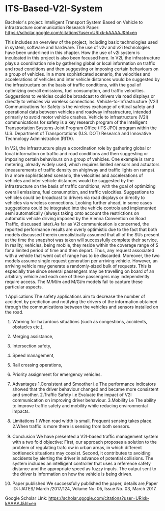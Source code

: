 # ITS-Based-V2I-System
Bachelor's project: Intelligent Transport System Based on Vehicle to infrastructure communication
 Research Paper: https://scholar.google.com/citations?user=URIxk-kAAAAJ&hl=en
 
 This includes an overview of the project, including basic technologies used in system, software and hardware. 
 The use of v2v and v2i technologies have been underlined in this chapter. How the use of v2i system is inculcated in this project is also been focused here.
In V2I, the infrastructure plays a coordination role by gathering global or local information on traﬃc and road conditions and then suggesting or
imposing certain behaviours on a group of vehicles. In a more sophisticated scenario, the velocities and accelerations of vehicles and inter vehicle distances would be suggested by
the infrastructure on the basis of traﬃc conditions, with the goal of optimizing overall emissions, fuel consumption, and traﬃc velocities.
Suggestions to vehicles could be broadcast to drivers via road displays or directly to vehicles via wireless connections. Vehicle-to-Infrastructure (V2I) Communications for 
Safety is the wireless exchange of critical safety and operational data between vehicles and roadway infrastructure, intended primarily to avoid motor vehicle crashes.
Vehicle to infrastructure (V2I) communications for safety is a key research program of the Intelligent Transportation Systems Joint Program Oﬃce (ITS JPO) program within the
U.S. Department of Transportations (U.S. DOT) Research and Innovative Technology Administration (RITA).

In V2I, the infrastructure plays a coordination role by gathering global or local information on traﬃc and road conditions and then suggesting or imposing certain behaviours
on a group of vehicles. One example is ramp metering, already widely used, which requires limited sensors and actuators (measurements of traﬃc density on ahighway and traﬃc lights
on ramps). In a more sophisticated scenario, the velocities and accelerations of vehicles and inter vehicle distances would be suggested by the infrastructure on the basis of traﬃc
conditions, with the goal of optimizing overall emissions, fuel consumption, and traﬃc velocities. Suggestions to vehicles could be broadcast to drivers via road displays or 
directly to vehicles via wireless connections. Looking further ahead, in some cases suggestions could be integrated into the vehicle controls and implemented semi automatically
(always taking onto account the restrictions on automatic vehicle driving imposed by the Vienna Convention on Road Traﬃc, discussed later).As far as V2I communication is concerned,
the reported performance results are overly optimistic due to the fact that both models discussed therein unrealistically assumed that all of the SUs present at the time the 
snapshot was taken will successfully complete their service. In reality, vehicles, being mobile, they reside within the coverage range of S for a limited period of time and
then depart. Thus, any request associated with a vehicle that went out of range has to be discarded. Moreover, the two models assume single request generation per arriving vehicle.
However, an arriving vehicle may generate a randomly-sized bulk of requests. This is especially true since several passengers may be travelling on board of an arbitrary vehicle and
each one of these passengers may independently require access. The M/M/m and M/G/m models fail to capture these particular aspects.

1 Applications
The safety applications aim to decrease the number of accident by prediction and notifying the drivers of the information obtained through the communications between the vehicles
and sensors installed on the road.
1. Warning for hazardous situations (such as congestions, accidents, obstacles etc.),
2. Merging assistance, 
3. Intersection safety,
4. Speed management, 
5. Rail crossing operations,
6. Priority assignment for emergency vehicles.


2. Advantages
1.Consistent and Smoother i.e The performance indicators showed that the driver behaviour changed and became more consistent and smother.
2.Traﬃc Safety i.e Evaluate the impact of V2I communication on improving driver behaviour.
3.Mobility i.e The ability to improve traﬃc safety and mobility while reducing environmental impacts.

3. Limitations
1.When road width is small, Frequent sensing takes place.
2.When traﬃc is more there is sensing from both sensors.

4. Conclusion
We have presented a V2I-based traﬃc management system with a two fold objective: First, our approach proposes a solution to the problem of regulating trafc ow in urban areas, 
in which diﬀerent bottleneck situations may coexist. Second, it contributes to avoiding accidents by alerting the driver in advance of potential collisions.
The system includes an intelligent controller that uses a reference safety distance and the appropriate speed as fuzzy inputs.
The output sent to the driver is information on how the vehicle is being driven.

5. Paper published
We successfully published the paper, details are,Paper ID: IJATES/ March /2017/124, Volume No: 05, Issue No. 03, March 2017.

Google Scholar LInk: https://scholar.google.com/citations?user=URIxk-kAAAAJ&hl=en


